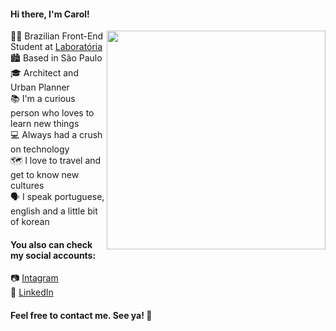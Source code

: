 #### Hi there, I'm Carol! 

<img align='right' src='https://cdn.dribbble.com/users/2789762/screenshots/8630894/media/583b209224b027954cb6e8b9901cb731.gif' width=350 frameBorder="0" ></img>


:woman_student: Brazilian Front-End Student at [Laboratória](https://www.laboratoria.la/br)<br>
:cityscape: Based in São Paulo <br>
:mortar_board: Architect and Urban Planner <br>
:books: I'm a curious person who loves to learn new things <br>
:computer: Always had a crush on technology <br>
:world_map: I love to travel and get to know new cultures <br>
:speaking_head: I speak portuguese, english and a little bit of korean


#### You also can check my social accounts: 
:camera: [Intagram](https://www.instagram.com/carolmarcionilia/)<br>
:briefcase: [LinkedIn](https://www.linkedin.com/in/carolinescosta/)<br>

#### Feel free to contact me. See ya! :wave:


